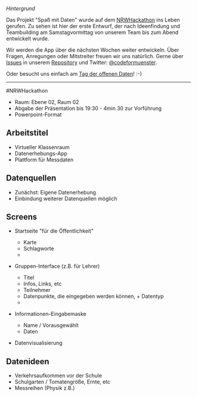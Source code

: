 
*Hintergrund*

Das Projekt "Spaß mit Daten" wurde auf dem [NRWHackathon](https://land.nrw/de/pressemitteilung/hack-fuer-deine-bildung) ins Leben gerufen. Zu sehen ist hier der erste Entwurf, der nach Ideenfindung und Teambuilding am Samstagvormittag von unserem Team bis zum Abend entwickelt wurde.

Wir werden die App über die nächsten Wochen weiter entwickeln. Über Fragen, Anregungen oder Mitstreiter freuen wir uns natürlich. Gerne über [Issues](https://github.com/codeformuenster/spassmitdaten/issues) in unserem [Repository](https://github.com/codeformuenster/spassmitdaten) und Twitter: [@codeformuenster](https://twitter.com/codeformuenster).

Oder besucht uns einfach am [Tag der offenen Daten](http://codeformuenster.org/opendataday/)! :-)

---

#NRWHackathon

* Raum: Ebene 02, Raum 02
* Abgabe der Präsentation bis 19:30 - 4min 30 zur Vorführung
* Powerpoint-Format

## Arbeitstitel
* Virtueller Klassenraum
* Datenerhebungs-App
* Plattform für Messdaten


## Datenquellen

* Zunächst: Eigene Datenerhebung
* Einbindung weiterer Datenquellen möglich


## Screens

* Startseite "für die Öffentlichkeit"
  * Karte
  * Schlagworte
  *

* Gruppen-Interface (z.B. für Lehrer)
  * Titel
  * Infos, Links, etc
  * Teilnehmer
  * Datenpunkte, die eingegeben werden können, + Datentyp
  *

* Informationen-Eingabemaske
  * Name / Vorausgewählt
  * Daten

* Datenvisualisierung


## Datenideen

* Verkehrsaufkommen vor der Schule
* Schulgarten / Tomatengröße, Ernte, etc
* Messreihen (Physik z.B.)
